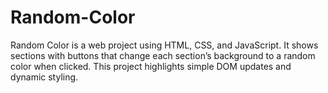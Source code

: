 # Random-Color
Random Color is a web project using HTML, CSS, and JavaScript. It shows sections with buttons that change each section’s background to a random color when clicked. This project highlights simple DOM updates and dynamic styling.
